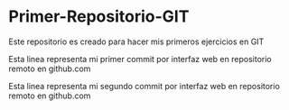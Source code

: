 # Primer-Repositorio-GIT
Este repositorio es creado para hacer mis primeros ejercicios en GIT

Esta linea representa mi primer commit por interfaz web en repositorio remoto en github.com



Esta linea representa mi segundo commit por interfaz web en repositorio remoto en github.com
